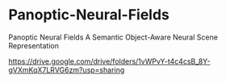 # Panoptic-Neural-Fields
Panoptic Neural Fields A Semantic Object-Aware Neural Scene Representation

https://drive.google.com/drive/folders/1vWPvY-t4c4csB_8Y-gVXmKqX7LRVG6zm?usp=sharing
